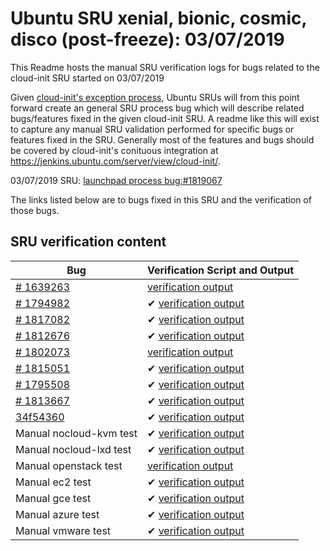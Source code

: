 Ubuntu SRU xenial, bionic, cosmic, disco (post-freeze): 03/07/2019
=====
This Readme hosts the manual SRU verification logs for bugs related to
the cloud-init SRU started on 03/07/2019

Given [cloud-init's exception
process](https://wiki.ubuntu.com/CloudinitUpdates), Ubuntu SRUs will
from this point forward create an general SRU process bug which will
describe related bugs/features fixed in the given cloud-init SRU. A
readme like this will exist to capture any manual SRU validation
performed for specific bugs or features fixed in the SRU. Generally
most of the features and bugs should be covered by cloud-init's
conituous integration at
https://jenkins.ubuntu.com/server/view/cloud-init/.


03/07/2019 SRU: [launchpad process bug:#1819067](https://pad.lv/1819067)


The links listed below are to bugs fixed in this SRU and the verification of those bugs.

## SRU verification content
| Bug | Verification Script and Output |
| -------- |  -------- |
| [# 1639263](http://pad.lv/1639263) | [verification output](../bugs/lp-1639263.txt) |
| [# 1794982](http://pad.lv/1794982) | ✔ [verification output](../bugs/lp-1794982.txt) |
| [# 1817082](http://pad.lv/1817082) | ✔ [verification output](../bugs/lp-1817082.txt) |
| [# 1812676](http://pad.lv/1812676) | ✔ [verification output](../bugs/lp-1812676.txt) |
| [# 1802073](http://pad.lv/1802073) | [verification output](../bugs/lp-1802073.txt) |
| [# 1815051](http://pad.lv/1815051) | ✔ [verification output](../bugs/lp-1815051.txt) |
| [# 1795508](http://pad.lv/1795508) | ✔ [verification output](../bugs/lp-1795508.txt) |
| [# 1813667](http://pad.lv/1813667) | ✔ [verification output](../bugs/lp-1813667.txt) |
| [34f54360](https://git.launchpad.net/cloud-init/commit/?id=34f54360) | ✔ [verification output](../bugs/git-34f54360.txt) |
| Manual nocloud-kvm test | ✔ [verification output](../manual/nocloud-kvm-18.5-45-g3554ffe8-0ubuntu1.txt) |
| Manual nocloud-lxd test | ✔ [verification output](../manual/nocloud-lxd-18.5-45-g3554ffe8-0ubuntu1.txt) |
| Manual openstack test | [verification output](../manual/openstack-sru-18.5-45-g3554ffe8-0ubuntu1.txt) |
| Manual ec2 test | ✔ [verification output](../manual/ec2-sru-18.5-45-g3554ffe8-0ubuntu1.txt) |
| Manual gce test | ✔ [verification output](../manual/gce-sru-18.5-45-g3554ffe8-0ubuntu1.txt) |
| Manual azure test | ✔ [verification output](../manual/azure-sru-18.5-45-g3554ffe8-0ubuntu1.txt) |
| Manual vmware test | ✔ [verification output](../manual/vmware-sru-18.5-45-g3554ffe8-0ubuntu1.txt) |
